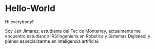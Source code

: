 # Hello-World


Hi everybody!!

Soy Jair Jimarez, estudiante del Tec de Monterrey, actualmente me encuentro estudiando IRS(Ingenieria en Robotica y Sistemas Digitales)
y pienso especializarme en Inteligencia artificial. 

